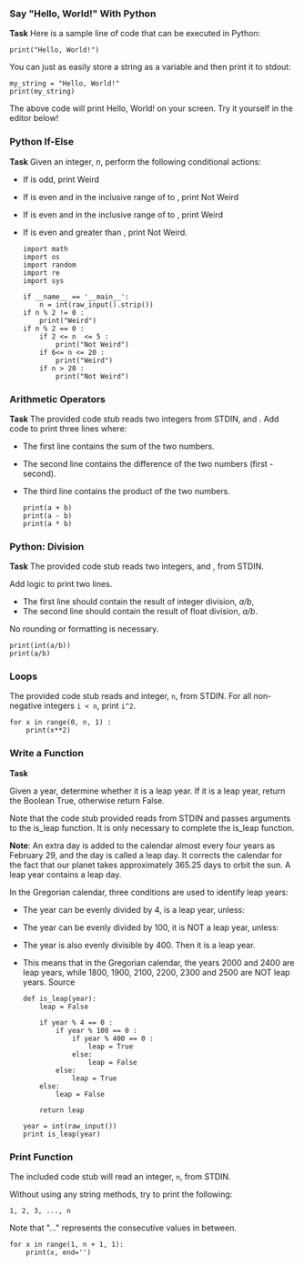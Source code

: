### Say "Hello, World!" With Python

**Task**
Here is a sample line of code that can be executed in Python:

    print("Hello, World!")

You can just as easily store a string as a variable and then print it to stdout:

    my_string = "Hello, World!"
    print(my_string)

The above code will print Hello, World! on your screen. Try it yourself in the editor below!

### Python If-Else

**Task**
Given an integer, _n_, perform the following conditional actions:

- If  is odd, print Weird
- If  is even and in the inclusive range of  to , print Not Weird
- If  is even and in the inclusive range of  to , print Weird
- If  is even and greater than , print Not Weird.

      import math
      import os
      import random
      import re
      import sys

      if __name__ == '__main__':
          n = int(raw_input().strip())
      if n % 2 != 0 :
          print("Weird")
      if n % 2 == 0 :
          if 2 <= n  <= 5 :
              print("Not Weird")
          if 6<= n <= 20 :
              print("Weird")
          if n > 20 :
              print("Not Weird")
              
              
### Arithmetic Operators

**Task**
The provided code stub reads two integers from STDIN,  and . Add code to print three lines where:

- The first line contains the sum of the two numbers.
- The second line contains the difference of the two numbers (first - second).
- The third line contains the product of the two numbers.

      print(a + b)
      print(a - b)
      print(a * b)

### Python: Division

**Task**
The provided code stub reads two integers,  and , from STDIN.

Add logic to print two lines.
- The first line should contain the result of integer division, _a/b_,
- The second line should contain the result of float division, _a/b_.

No rounding or formatting is necessary.

    print(int(a/b))
    print(a/b)


### Loops

The provided code stub reads and integer, `n`, from STDIN. For all non-negative integers `i < n`, print `i^2`.

    for x in range(0, n, 1) :
        print(x**2)

### Write a Function

**Task**

Given a year, determine whether it is a leap year. If it is a leap year, return the Boolean True, otherwise return False.

Note that the code stub provided reads from STDIN and passes arguments to the is_leap function. It is only necessary to complete the is_leap function.

**Note**:
An extra day is added to the calendar almost every four years as February 29, and the day is called a leap day. It corrects the calendar for the fact that our planet
takes approximately 365.25 days to orbit the sun. A leap year contains a leap day.

In the Gregorian calendar, three conditions are used to identify leap years:
- The year can be evenly divided by 4, is a leap year, unless:
- The year can be evenly divided by 100, it is NOT a leap year, unless:
- The year is also evenly divisible by 400. Then it is a leap year.
- This means that in the Gregorian calendar, the years 2000 and 2400 are leap years, while 1800, 1900, 2100, 2200, 2300 and 2500 are NOT leap years. Source

      def is_leap(year):
          leap = False
    
          if year % 4 == 0 :
              if year % 100 == 0 :
                  if year % 400 == 0 :
                      leap = True
                  else:
                      leap = False
              else:
                  leap = True
          else:
              leap = False
    
          return leap

      year = int(raw_input())
      print is_leap(year)

### Print Function

The included code stub will read an integer, `n`, from STDIN.

Without using any string methods, try to print the following:

`1, 2, 3, ..., n`

Note that "..." represents the consecutive values in between.

    for x in range(1, n + 1, 1):
        print(x, end='')




